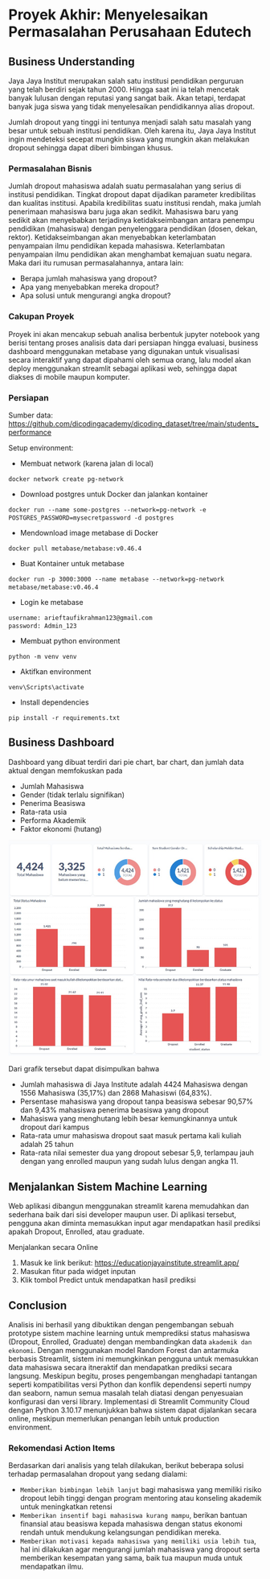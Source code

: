 # Proyek Akhir: Menyelesaikan Permasalahan Perusahaan Edutech

## Business Understanding

Jaya Jaya Institut merupakan salah satu institusi pendidikan perguruan yang telah berdiri sejak tahun 2000. Hingga saat ini ia telah mencetak banyak lulusan dengan reputasi yang sangat baik. Akan tetapi, terdapat banyak juga siswa yang tidak menyelesaikan pendidikannya alias dropout.

Jumlah dropout yang tinggi ini tentunya menjadi salah satu masalah yang besar untuk sebuah institusi pendidikan. Oleh karena itu, Jaya Jaya Institut ingin mendeteksi secepat mungkin siswa yang mungkin akan melakukan dropout sehingga dapat diberi bimbingan khusus.

### Permasalahan Bisnis

Jumlah dropout mahasiswa adalah suatu permasalahan yang serius di institusi pendidikan. Tingkat dropout dapat dijadikan parameter kredibilitas dan kualitas institusi. Apabila kredibilitas suatu institusi rendah, maka jumlah penerimaan mahasiswa baru juga akan sedikit. Mahasiswa baru yang sedikit akan menyebabkan terjadinya ketidakseimbangan antara penempu pendidikan (mahasiswa) dengan penyelenggara pendidikan (dosen, dekan, rektor). Ketidakseimbangan akan menyebabkan keterlambatan penyampaian ilmu pendidikan kepada mahasiswa. Keterlambatan penyampaian ilmu pendidikan akan menghambat kemajuan suatu negara. Maka dari itu rumusan permasalahannya, antara lain:

- Berapa jumlah mahasiswa yang dropout?
- Apa yang menyebabkan mereka dropout?
- Apa solusi untuk mengurangi angka dropout?

### Cakupan Proyek

Proyek ini akan mencakup sebuah analisa berbentuk jupyter notebook yang berisi tentang proses analisis data dari persiapan hingga evaluasi, business dashboard menggunakan metabase yang digunakan untuk visualisasi secara interaktif yang dapat dipahami oleh semua orang, lalu model akan deploy menggunakan streamlit sebagai aplikasi web, sehingga dapat diakses di mobile maupun komputer.

### Persiapan

Sumber data:
https://github.com/dicodingacademy/dicoding_dataset/tree/main/students_performance

Setup environment:

- Membuat network (karena jalan di local)

```
docker network create pg-network
```

- Download postgres untuk Docker dan jalankan kontainer

```
docker run --name some-postgres --network=pg-network -e POSTGRES_PASSWORD=mysecretpassword -d postgres
```

- Mendownload image metabase di Docker

```
docker pull metabase/metabase:v0.46.4
```

- Buat Kontainer untuk metabase

```
docker run -p 3000:3000 --name metabase --network=pg-network metabase/metabase:v0.46.4
```

- Login ke metabase

```
username: arieftaufikrahman123@gmail.com
password: Admin_123
```

- Membuat python environment

```
python -m venv venv
```

- Aktifkan environment

```
venv\Scripts\activate
```

- Install dependencies

```
pip install -r requirements.txt
```

## Business Dashboard

Dashboard yang dibuat terdiri dari pie chart, bar chart, dan jumlah data aktual dengan memfokuskan pada

- Jumlah Mahasiswa
- Gender (tidak terlalu signifikan)
- Penerima Beasiswa
- Rata-rata usia
- Performa Akademik
- Faktor ekonomi (hutang)

![grafik](https://raw.githubusercontent.com/vivalafreak1/educationJaya_SubmissionDicoding/refs/heads/main/eddiesti-dashboard.jpg)

Dari grafik tersebut dapat disimpulkan bahwa

- Jumlah mahasiswa di Jaya Institute adalah 4424 Mahasiswa dengan 1556 Mahasiswa (35,17%) dan 2868 Mahasiswi (64,83%).
- Persentase mahasiswa yang dropout tanpa beasiswa sebesar 90,57% dan 9,43% mahasiswa penerima beasiswa yang dropout
- Mahasiswa yang menghutang lebih besar kemungkinannya untuk dropout dari kampus
- Rata-rata umur mahasiswa dropout saat masuk pertama kali kuliah adalah 25 tahun
- Rata-rata nilai semester dua yang dropout sebesar 5,9, terlampau jauh dengan yang enrolled maupun yang sudah lulus dengan angka 11.

## Menjalankan Sistem Machine Learning

Web aplikasi dibangun menggunakan streamlit karena memudahkan dan sederhana baik dari sisi developer maupun user. Di aplikasi tersebut, pengguna akan diminta memasukkan input agar mendapatkan hasil prediksi apakah Dropout, Enrolled, atau graduate.

Menjalankan secara Online

1. Masuk ke link berikut: https://educationjayainstitute.streamlit.app/
2. Masukan fitur pada widget inputan
3. Klik tombol Predict untuk mendapatkan hasil prediksi

## Conclusion

Analisis ini berhasil yang dibuktikan dengan pengembangan sebuah prototype sistem machine learning untuk memprediksi status mahasiswa (Dropout, Enrolled, Graduate) dengan membandingkan data `akademik dan ekonomi`. Dengan menggunakan model Random Forest dan antarmuka berbasis Streamlit, sistem ini memungkinkan pengguna untuk memasukkan data mahasiswa secara itneraktif dan mendapatkan prediksi secara langsung. Meskipun begitu, proses pengembangan menghadapi tantangan seperti kompatibilitas versi Python dan konflik dependensi seperti numpy dan seaborn, namun semua masalah telah diatasi dengan penyesuaian konfigurasi dan versi library. Implementasi di Streamlit Community Cloud dengan Python 3.10.17 menunjukkan bahwa sistem dapat dijalankan secara online, meskipun memerlukan penangan lebih untuk production environment.

### Rekomendasi Action Items

Berdasarkan dari analisis yang telah dilakukan, berikut beberapa solusi terhadap permasalahan dropout yang sedang dialami:

- `Memberikan bimbingan lebih lanjut` bagi mahasiswa yang memiliki risiko dropout lebih tinggi dengan program mentoring atau konseling akademik untuk meningkatkan retensi
- `Memberikan insentif bagi mahasiswa kurang mampu`, berikan bantuan finansial atau beasiswa kepada mahasiswa dengan status ekonomi rendah untuk mendukung kelangsungan pendidikan mereka.
- `Memberikan motivasi kepada mahasiswa yang memiliki usia lebih tua`, hal ini dilakukan agar mengurangi jumlah mahasiswa yang dropout serta memberikan kesempatan yang sama, baik tua maupun muda untuk mendapatkan ilmu.
